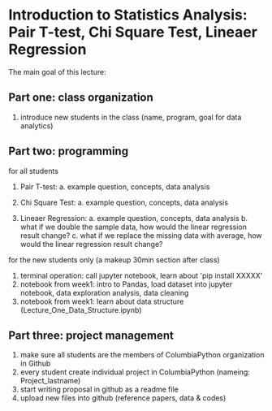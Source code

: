 # Introduction to Statistics Analysis: Pair T-test, Chi Square Test, Lineaer Regression
The main goal of this lecture:

## Part one: class organization
1. introduce new students in the class (name, program, goal for data analytics)

## Part two: programming

for all students

1. Pair T-test: 
a. example question, concepts, data analysis

2. Chi Square Test: 
a. example question, concepts, data analysis

3. Lineaer Regression: 
a. example question, concepts, data analysis
b. what if we double the sample data, how would the linear regression result change?
c. what if we replace the missing data with average, how would the linear regression result change?

for the new students only (a makeup 30min section after class)
1. terminal operation: call jupyter notebook, learn about 'pip install XXXXX'
2. notebook from week1: intro to Pandas, load dataset into jupyter notebook, data exploration analysis, data cleaning
3. notebook from week1: learn about data structure (Lecture_One_Data_Structure.ipynb)

## Part three: project management
1. make sure all students are the members of ColumbiaPython organization in Github
2. every student create individual project in ColumbiaPython (nameing: Project_lastname)
3. start writing proposal in github as a readme file
4. upload new files into github (reference papers, data & codes)
